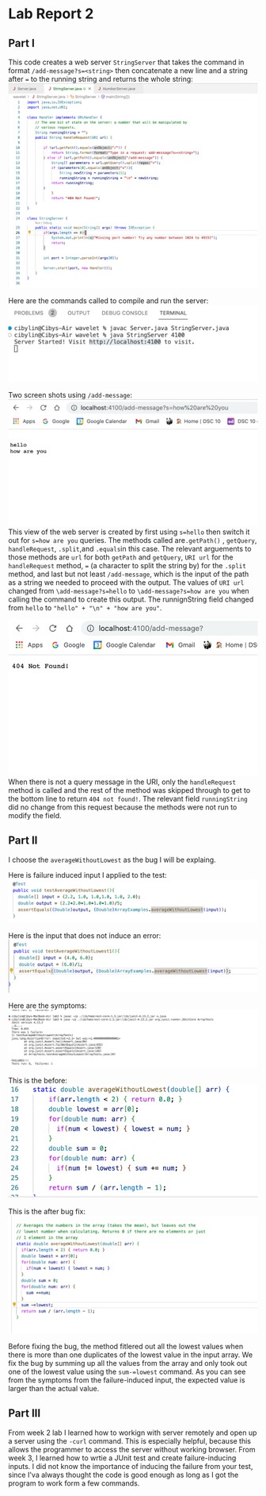 # Lab Report 2

## Part I 
This code creates a web server `StringServer` that takes the command in format `/add-message?s=<string>` then concatenate a new line and a string after `=` to the running string and returns the whole string:
![image](StringServerCode.png)

Here are the commands called to compile and run the server:
![image](StringServerCommand.png)

Two screen shots using `/add-message`:
![image](StringServerHRU.png)
This view of the web server is created by first using `s=hello` then switch it out for `s=how are you` queries.
The methods called are`.getPath()` , `getQuery`, `handleRequest`, `.split`,and `.equals`in this case.
The relevant arguements to those methods are `url` for both `getPath` and `getQuery`, `URI url` for the  `handleRequest` method, `=` (a character to split the string by) for the `.split` method, and last but not least `/add-message`, which is the input of the path as a string we needed to proceed with the output. The values of `URI url` changed from `\add-message?s=hello` to `\add-message?s=how are you` when calling the command to create this output. The runnignString field changed from `hello` to `"hello" + "\n" + "how are you"`.

![image](StringServer404.png)
When there is not a query message in the URI,  only the `handleRequest` method is called and the rest of the method was skipped through to get to the bottom line to return `404 not found!`. The relevant field `runningString` did no change from this request because the methods were not run to modify the field. 


## Part II

I choose the `averageWithoutLowest` as the bug I will be explaing. 

Here is failure induced input I applied to the test:
![image](failure_induced.png)

Here is the input that does not induce an error:
![image](no_failure.png)

Here are the symptoms:
![image](symptoms.png)

This is the before:
![image](before_bugfix.png)

This is the after bug fix:
![image](fixed.png)

Before fixing the bug, the method fitlered out all the lowest values when there is more than one duplicates of the lowest value in the input array. We fix the bug by summing up all the values from the array and only took out one of the lowest value using the `sum-=lowest` command. As you can see from the symptoms from the failure-induced input, the expected value is larger than the actual value. 


## Part III
From week 2 lab I learned how to workign with server remotely and open up a server using the `-curl` command. This is especially helpful, because this allows the programmer to access the server without working browser. From week 3, I learned how to wrtie a JUnit test and create failure-inducing inputs. I did not know the importance of inducing the failure from your test, since I'va always thought the code is good enough as long as I got the program to work form a few commands.
